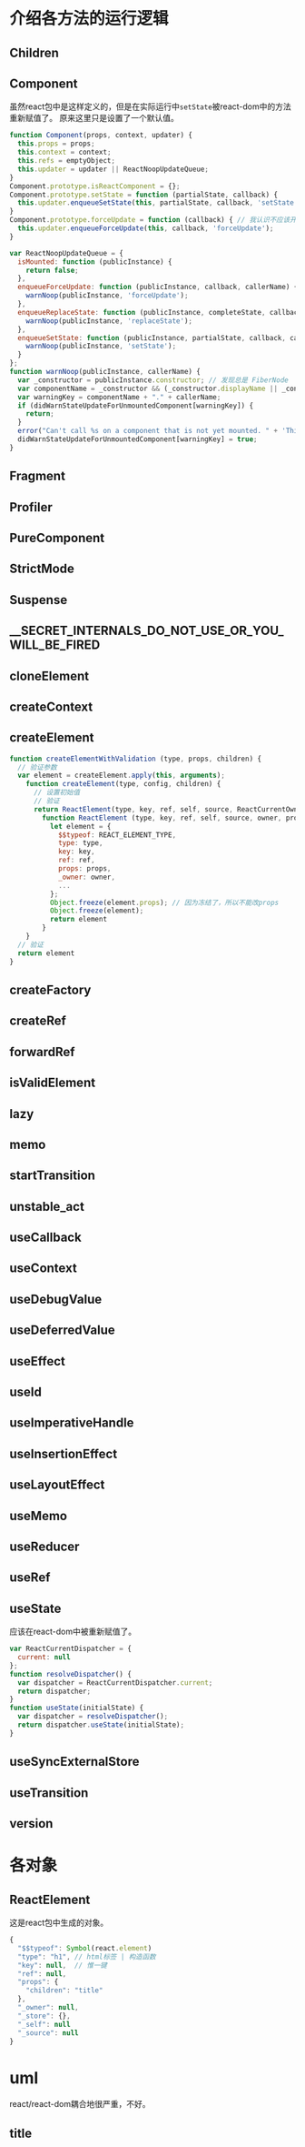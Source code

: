 # 介绍各方法的运行逻辑
## Children

## Component
虽然react包中是这样定义的，但是在实际运行中`setState`被react-dom中的方法重新赋值了。
原来这里只是设置了一个默认值。  
```js
function Component(props, context, updater) {
  this.props = props;
  this.context = context;
  this.refs = emptyObject;
  this.updater = updater || ReactNoopUpdateQueue;
}
Component.prototype.isReactComponent = {};
Component.prototype.setState = function (partialState, callback) {
  this.updater.enqueueSetState(this, partialState, callback, 'setState');
}
Component.prototype.forceUpdate = function (callback) { // 我认识不应该开放强制执行的方法
  this.updater.enqueueForceUpdate(this, callback, 'forceUpdate');
}

var ReactNoopUpdateQueue = {
  isMounted: function (publicInstance) {
    return false;
  },
  enqueueForceUpdate: function (publicInstance, callback, callerName) {
    warnNoop(publicInstance, 'forceUpdate');
  },
  enqueueReplaceState: function (publicInstance, completeState, callback, callerName) {
    warnNoop(publicInstance, 'replaceState');
  },
  enqueueSetState: function (publicInstance, partialState, callback, callerName) { // 后三个参数
    warnNoop(publicInstance, 'setState');
  }
};
function warnNoop(publicInstance, callerName) {
  var _constructor = publicInstance.constructor; // 发现总是 FiberNode
  var componentName = _constructor && (_constructor.displayName || _constructor.name) || 'ReactClass';
  var warningKey = componentName + "." + callerName;
  if (didWarnStateUpdateForUnmountedComponent[warningKey]) {
    return;
  }
  error("Can't call %s on a component that is not yet mounted. " + 'This is a no-op, but it might indicate a bug in your application. ' + 'Instead, assign to `this.state` directly or define a `state = {};` ' + 'class property with the desired state in the %s component.', callerName, componentName);
  didWarnStateUpdateForUnmountedComponent[warningKey] = true;
}
```

## Fragment

## Profiler

## PureComponent

## StrictMode

## Suspense

## __SECRET_INTERNALS_DO_NOT_USE_OR_YOU_WILL_BE_FIRED

## cloneElement

## createContext

## createElement
```js
function createElementWithValidation (type, props, children) {
  // 验证参数
  var element = createElement.apply(this, arguments);
    function createElement(type, config, children) {
      // 设置初始值
      // 验证
      return ReactElement(type, key, ref, self, source, ReactCurrentOwner.current, props);
        function ReactElement (type, key, ref, self, source, owner, props) { // 这是工厂模式的函数
          let element = {
            $$typeof: REACT_ELEMENT_TYPE,
            type: type,
            key: key,
            ref: ref,
            props: props,
            _owner: owner,
            ...
          };
          Object.freeze(element.props); // 因为冻结了，所以不能改props
          Object.freeze(element);
          return element
        }
    }
  // 验证
  return element
}
```

## createFactory

## createRef

## forwardRef

## isValidElement

## lazy

## memo

## startTransition

## unstable_act

## useCallback

## useContext

## useDebugValue

## useDeferredValue

## useEffect

## useId

## useImperativeHandle

## useInsertionEffect

## useLayoutEffect

## useMemo

## useReducer

## useRef

## useState
应该在react-dom中被重新赋值了。  
```js
var ReactCurrentDispatcher = {
  current: null
};
function resolveDispatcher() {
  var dispatcher = ReactCurrentDispatcher.current;
  return dispatcher;
}
function useState(initialState) {
  var dispatcher = resolveDispatcher();
  return dispatcher.useState(initialState);
}

```

## useSyncExternalStore

## useTransition

## version

# 各对象
## ReactElement
这是react包中生成的对象。  
```js
{
  "$$typeof": Symbol(react.element)
  "type": "h1", // html标签 | 构造函数
  "key": null,  // 惟一键
  "ref": null,
  "props": {
    "children": "title"
  },
  "_owner": null,
  "_store": {},
  "_self": null
  "_source": null
}
```

# uml
react/react-dom耦合地很严重，不好。

## title
